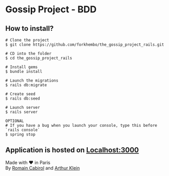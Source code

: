 # Gossip Project - BDD

## How to install?
```
# Clone the project
$ git clone https://github.com/forkhembo/the_gossip_project_rails.git

# CD into the folder
$ cd the_gossip_project_rails

# Install gems
$ bundle install

# Launch the migrations
$ rails db:migrate

# Create seed
$ rails db:seed

# Launch server
$ rails server

OPTIONAL
# If you have a bug when you launch your console, type this before `rails console`
$ spring stop
```
Application is hosted on [Localhost:3000](http://localhost:3000)
------
Made with ❤ in Paris\
By [Romain Cabirol](https://github.com/forkhembo/) and [Arthur Klein](https://github.com/arthurjacobklein)